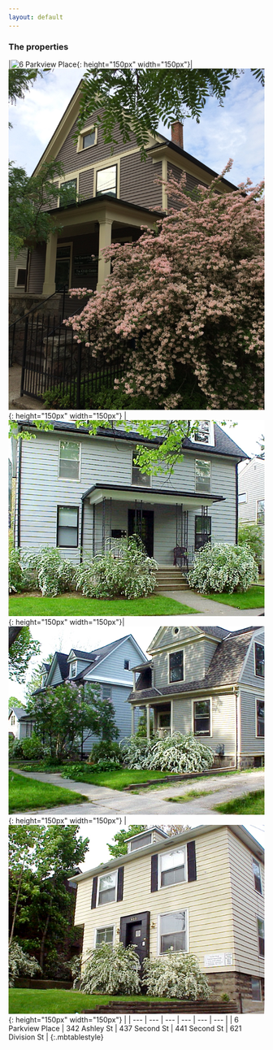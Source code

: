 ```yaml
---
layout: default
---
```


### The properties


|![6 Parkview Place](/assets/images/Exteriors/6Parkview.jpg){: height="150px" width="150px"}| ![342 Ashley St](/assets/images/Exteriors/342Ashley.jpg){: height="150px" width="150px"} | ![437 Second St](/assets/images/Exteriors/437Second.jpg){: height="150px" width="150px"}| ![441 Second St](/assets/images/Exteriors/441Second.jpg){: height="150px" width="150px"} | ![621 Division St](/assets/images/Exteriors/621Division.jpg){: height="150px" width="150px"} |
| --- | --- | --- | --- | --- | --- |
| 6 Parkview Place | 342 Ashley St | 437 Second St | 441 Second St | 621 Division St |
{:.mbtablestyle}
